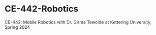 # CE-442-Robotics
CE-442: Mobile Robotics with Dr. Girma Tewolde at Kettering University, Spring 2024
